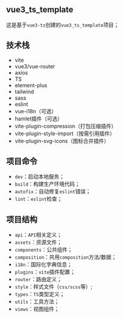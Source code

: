 ## vue3_ts_template

这是基于`vue3-ts`创建的`vue3_ts_template`项目；

## 技术栈

- vite
- vue3/vue-router
- axios
- TS
- element-plus
- tailwind
- sass
- eslint
- vue-i18n（可选）
- hamlet插件（可选）
- vite-plugin-compression（打包压缩插件）
- vite-plugin-style-import（按需引用插件）
- vite-plugin-svg-icons（图标合并插件）

## 项目命令

- `dev`：启动本地服务；
- `build`：构建生产环境代码；
- `autofix`：自动修复`eslint`错误；
- `lint`：`eslint`检查；

## 项目结构

- `api`：`API`相关定义；
- `assets`：资源文件；
- `components`：公共组件；
- `composition`：共用`composition`方法/数据；
- `i18n`：国际化字典信息；
- `plugins`：`vite`插件配置；
- `router`：路由定义；
- `style`：样式文件（`css/scss`等）;
- `types`：`TS`类型定义；
- `utils`：工具方法；
- `views`：视图组件；
